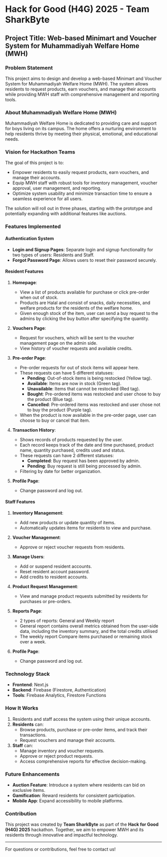 # Hack for Good (H4G) 2025 - Team SharkByte

## Project Title: Web-based Minimart and Voucher System for Muhammadiyah Welfare Home (MWH)

### Problem Statement
This project aims to design and develop a web-based Minimart and Voucher System for Muhammadiyah Welfare Home (MWH). The system allows residents to request products, earn vouchers, and manage their accounts while providing MWH staff with comprehensive management and reporting tools.

### About Muhammadiyah Welfare Home (MWH)
Muhammadiyah Welfare Home is dedicated to providing care and support for boys living on its campus. The home offers a nurturing environment to help residents thrive by meeting their physical, emotional, and educational needs.

### Vision for Hackathon Teams
The goal of this project is to:
- Empower residents to easily request products, earn vouchers, and manage their accounts.
- Equip MWH staff with robust tools for inventory management, voucher approval, user management, and reporting.
- Optimize system usability and minimize transaction time to ensure a seamless experience for all users.
  
The solution will roll out in three phases, starting with the prototype and potentially expanding with additional features like auctions.

### Features Implemented

#### Authentication System
- **Login and Signup Pages**: Separate login and signup functionality for two types of users: Residents and Staff.
- **Forgot Password Page**: Allows users to reset their password securely.

#### Resident Features
1. **Homepage**:
   - View a list of products available for purchase or click pre-order when out of stock.
   - Products are Halal and consist of snacks, daily necessities, and welfare products for the residents of the welfare home.
   - Given enough stock of the item, user can send a buy request to the admins by clicking the buy button after specifying the quantity. 
  
2. **Vouchers Page**:
   - Request for vouchers, which will be sent to the voucher management page on the admin side.
   - View history of voucher requests and available credits.
  
3. **Pre-order Page**:
   - Pre-order requests for out of stock items will appear here.
   - These requests can have 5 different statuses:
     - **Pending**: Out-of-stock items is being restocked (Yellow tag).
     - **Available**: Items are now in stock (Green tag).
     - **Unavailable**: Items that cannot be restocked (Red tag).
     - **Bought**: Pre-ordered items was restocked and user chose to buy the product (Blue tag).
     - **Cancelled**: Pre-ordered items was restocked and user chose not to buy the product (Purple tag).
   - When the product is now available in the pre-order page, user can choose to buy or cancel that item.

4. **Transaction History**:
   - Shows records of products requested by the user.
   - Each record keeps track of the date and time purchased, product name, quantity purchased, credits used and status.
   - These requests can have 2 different statuses:
     - **Completed**: Buy request has been approved by admin.
     - **Pending**: Buy request is still being processed by admin.
   - Filtering by date for better organization.

5. **Profile Page**:
   - Change password and log out.

#### Staff Features
1. **Inventory Management**:
   - Add new products or update quantity of items.
   - Automatically updates items for residents to view and purchase.

2. **Voucher Management**:
   - Approve or reject voucher requests from residents.

3. **Manage Users**:
   - Add or suspend resident accounts.
   - Reset resident account password.
   - Add credits to resident accounts.

4. **Product Request Management**:
   - View and manage product requests submitted by residents for purchases or pre-orders.

5. **Reports Page**:
   - 2 types of reports: General and Weekly report
   - General report contains overall metrics obtained from the user-side data, including the inventory summary, and the total credits utilised
   - The weekly report Compare items purchased or remaining stock over a week.

6. **Profile Page**:
   - Change password and log out.

### Technology Stack
- **Frontend**: Next.js
- **Backend**: Firebase (Firestore, Authentication)
- **Tools**: Firebase Analytics, Firestore Functions

### How It Works
1. Residents and staff access the system using their unique accounts.
2. **Residents** can:
   - Browse products, purchase or pre-order items, and track their transactions.
   - Request vouchers and manage their accounts.
3. **Staff** can:
   - Manage inventory and voucher requests.
   - Approve or reject product requests.
   - Access comprehensive reports for effective decision-making.

### Future Enhancements
- **Auction Feature**: Introduce a system where residents can bid on exclusive items.
- **Gamification**: Reward residents for consistent participation.
- **Mobile App**: Expand accessibility to mobile platforms.

### Contribution
This project was created by **Team SharkByte** as part of the **Hack for Good (H4G) 2025** hackathon. Together, we aim to empower MWH and its residents through innovative and impactful technology.

---

For questions or contributions, feel free to contact us!
